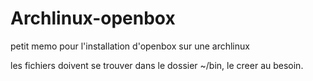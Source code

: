 # Archlinux-openbox
petit memo pour l'installation d'openbox sur une archlinux

les fichiers doivent se trouver dans le dossier ~/bin, le creer au besoin.
